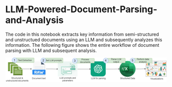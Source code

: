 # LLM-Powered-Document-Parsing-and-Analysis
The code in this notebook extracts key information from semi-structured and unstructued documents using an LLM and subsequently analyzes this information. The following figure shows the entire workflow of document parsing with LLM and subsequent analysis.  

![Example Image](images/parsing_workflow.png)

